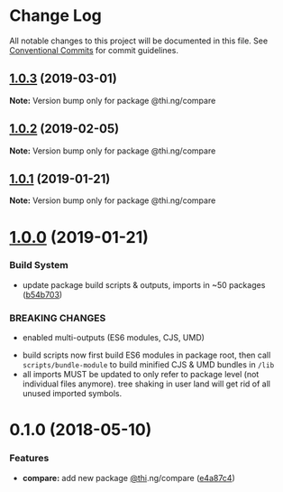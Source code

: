 # Change Log

All notable changes to this project will be documented in this file.
See [Conventional Commits](https://conventionalcommits.org) for commit guidelines.

## [1.0.3](https://github.com/thi-ng/umbrella/compare/@thi.ng/compare@1.0.2...@thi.ng/compare@1.0.3) (2019-03-01)

**Note:** Version bump only for package @thi.ng/compare





## [1.0.2](https://github.com/thi-ng/umbrella/compare/@thi.ng/compare@1.0.1...@thi.ng/compare@1.0.2) (2019-02-05)

**Note:** Version bump only for package @thi.ng/compare





## [1.0.1](https://github.com/thi-ng/umbrella/compare/@thi.ng/compare@1.0.0...@thi.ng/compare@1.0.1) (2019-01-21)

**Note:** Version bump only for package @thi.ng/compare





# [1.0.0](https://github.com/thi-ng/umbrella/compare/@thi.ng/compare@0.1.12...@thi.ng/compare@1.0.0) (2019-01-21)


### Build System

* update package build scripts & outputs, imports in ~50 packages ([b54b703](https://github.com/thi-ng/umbrella/commit/b54b703))


### BREAKING CHANGES

* enabled multi-outputs (ES6 modules, CJS, UMD)

- build scripts now first build ES6 modules in package root, then call
  `scripts/bundle-module` to build minified CJS & UMD bundles in `/lib`
- all imports MUST be updated to only refer to package level
  (not individual files anymore). tree shaking in user land will get rid of
  all unused imported symbols.


<a name="0.1.0"></a>
# 0.1.0 (2018-05-10)


### Features

* **compare:** add new package [@thi](https://github.com/thi).ng/compare ([e4a87c4](https://github.com/thi-ng/umbrella/commit/e4a87c4))
